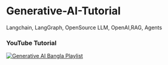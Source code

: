 # Generative-AI-Tutorial
Langchain, LangGraph, OpenSource LLM, OpenAI,RAG, Agents


### YouTube Tutorial
[![Generative AI Bangla Playlist](https://img.youtube.com/vi/XlTz-TmrLJg/0.jpg)](https://youtube.com/playlist?list=PLV4wvQwt1aKq7JGGLJ8GGa_2PCOApn9Zr&si=e_lKfMI2h1C8EL4G)

